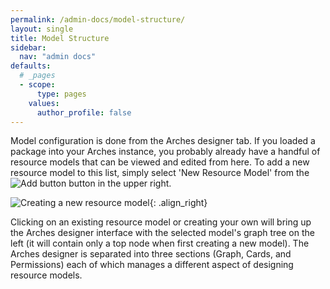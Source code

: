 ```yaml
---
permalink: /admin-docs/model-structure/
layout: single
title: Model Structure
sidebar:
  nav: "admin docs"
defaults:
  # _pages
  - scope:
      type: pages
    values:
      author_profile: false
---
```

Model configuration is done from the Arches designer tab. If you loaded a package into your Arches instance, you probably already have a handful of resource models that can be viewed and edited from here. To add a new resource model to this list, simply select 'New Resource Model' from the ![Add button]({{site.url}}/assets/images/blueAddButton.PNG) button in the upper right.  

![Creating a new resource model]({{site.url}}/assets/GIFs/modelCreate.gif){: .align_right}  

Clicking on an existing resource model or creating your own will bring up the Arches designer interface with the selected model's graph tree on the left (it will contain only a top node when first creating a new model). The Arches designer is separated into three sections (Graph, Cards, and Permissions) each of which manages a different aspect of designing resource models.
